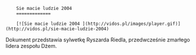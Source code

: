
        Sie macie ludzie 2004 
        =============
        
        [![Sie macie ludzie 2004 ](http://vidos.pl/images/player.gif)](http://vidos.pl/sie-macie-ludzie-2004)
        
        
 Dokument przedstawia sylwetkę Ryszarda Riedla, przedwcześnie zmarłego lidera zespołu Dżem.
    